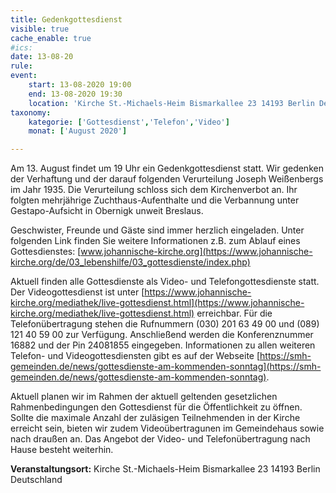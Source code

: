 ```yaml
---
title: Gedenkgottesdienst
visible: true
cache_enable: true
#ics: 
date: 13-08-20
rule: 
event:
	start: 13-08-2020 19:00
	end: 13-08-2020 19:30
	location: 'Kirche St.-Michaels-Heim Bismarkallee 23 14193 Berlin Deutschland'
taxonomy:
	kategorie: ['Gottesdienst','Telefon','Video']
	monat: ['August 2020']

---
```

Am 13. August findet um 19 Uhr ein Gedenkgottesdienst statt. Wir gedenken der Verhaftung und der darauf folgenden Verurteilung Joseph Weißenbergs im Jahr 1935. Die Verurteilung schloss sich dem Kirchenverbot an. Ihr folgten mehrjährige Zuchthaus-Aufenthalte und die Verbannung unter Gestapo-Aufsicht in Obernigk unweit Breslaus.

Geschwister, Freunde und Gäste sind immer herzlich eingeladen. Unter folgenden Link finden Sie weitere Informationen z.B. zum Ablauf eines Gottesdienstes: [www.johannische-kirche.org](https://www.johannische-kirche.org/de/03_lebenshilfe/03_gottesdienste/index.php)

Aktuell finden alle Gottesdienste als Video- und Telefongottesdienste statt. Der Videogottesdienst ist unter [https://www.johannische-kirche.org/mediathek/live-gottesdienst.html](https://www.johannische-kirche.org/mediathek/live-gottesdienst.html) erreichbar. Für die Telefonübertragung stehen die Rufnummern (030) 201 63 49 00 und (089) 121 40 59 00 zur Verfügung. Anschließend werden die Konferenznummer 16882 und der Pin 24081855 eingegeben. Informationen zu allen weiteren Telefon- und Videogottesdiensten gibt es auf der Webseite [https://smh-gemeinden.de/news/gottesdienste-am-kommenden-sonntag](https://smh-gemeinden.de/news/gottesdienste-am-kommenden-sonntag).

Aktuell planen wir im Rahmen der aktuell geltenden gesetzlichen Rahmenbedingungen den Gottesdienst für die Öffentlichkeit zu öffnen. Sollte die maximale Anzahl der zuläsigen Teilnehmenden in der Kirche erreicht sein, bieten wir zudem Videoübertragunen im Gemeindehaus sowie nach draußen an. Das Angebot der Video- und Telefonübertragung nach Hause besteht weiterhin.



**Veranstaltungsort:** Kirche St.-Michaels-Heim
Bismarkallee 23
14193 Berlin
Deutschland

